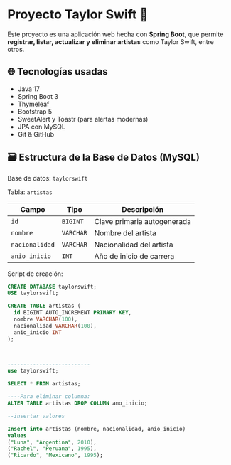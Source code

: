 # Proyecto Taylor Swift 🎤

Este proyecto es una aplicación web hecha con **Spring Boot**, que permite **registrar, listar, actualizar y eliminar artistas** como Taylor Swift, entre otros.

## 🌐 Tecnologías usadas

- Java 17
- Spring Boot 3
- Thymeleaf
- Bootstrap 5
- SweetAlert y Toastr (para alertas modernas)
- JPA con MySQL
- Git & GitHub

## 🗃️ Estructura de la Base de Datos (MySQL)

Base de datos: `taylorswift`

Tabla: `artistas`

| Campo        | Tipo        | Descripción               |
|--------------|-------------|---------------------------|
| `id`         | `BIGINT`    | Clave primaria autogenerada |
| `nombre`     | `VARCHAR`   | Nombre del artista        |
| `nacionalidad` | `VARCHAR` | Nacionalidad del artista |
| `anio_inicio` | `INT`      | Año de inicio de carrera |

Script de creación:

```sql
CREATE DATABASE taylorswift;
USE taylorswift;

CREATE TABLE artistas (
  id BIGINT AUTO_INCREMENT PRIMARY KEY,
  nombre VARCHAR(100),
  nacionalidad VARCHAR(100),
  anio_inicio INT
);



--------------------------
use taylorswift;

SELECT * FROM artistas;

----Para eliminar columna:
ALTER TABLE artistas DROP COLUMN ano_inicio;

--insertar valores

Insert into artistas (nombre, nacionalidad, anio_inicio)
values
("Luna", "Argentina", 2010),
("Rachel", "Peruana", 1995),
("Ricardo", "Mexicano", 1995);
